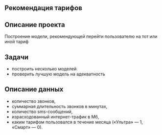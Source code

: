 ## Рекомендация тарифов
## Описание проекта
Построение модели, рекомендующей перейти пользователю на тот или иной тариф
## Задачи
  * построить несколько моделей
  * проверить лучшую модель на адекватность 
## Описание данных
  * количество звонков,
  * суммарная длительность звонков в минутах,
  * количество sms-сообщений,
  * израсходованный интернет-трафик в Мб,
  * каким тарифом пользовался в течение месяца («Ультра» — 1, «Смарт» — 0).
